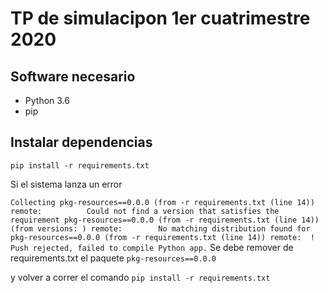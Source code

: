 # TP de  simulacipon 1er cuatrimestre 2020

## Software necesario
* Python 3.6
* pip

## Instalar dependencias
`pip install -r requirements.txt`


Si el sistema lanza un error 

`Collecting pkg-resources==0.0.0 (from -r requirements.txt (line 14))
remote:          Could not find a version that satisfies the requirement pkg-resources==0.0.0 (from -r requirements.txt (line 14)) (from versions: )
remote:        No matching distribution found for pkg-resources==0.0.0 (from -r requirements.txt (line 14))
remote:  !     Push rejected, failed to compile Python app.`
Se debe remover de requirements.txt el paquete `pkg-resources==0.0.0`

y volver a correr el comando `pip install -r requirements.txt`

